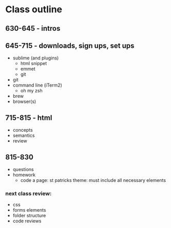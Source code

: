 # Class outline

## 630-645 - intros

## 645-715 - downloads, sign ups, set ups
- sublime (and plugins)
  - html snippet
  - emmet
  - git
- git
- command line (iTerm2)
   - oh my zsh
- brew
- browser(s)

## 715-815 - html
- concepts
- semantics
- review 

## 815-830
- questions
- homework
  - code a page:  st patricks theme: must include all necessary elements 

### next class review:
- css
- forms elements
- folder structure
- code reviews
